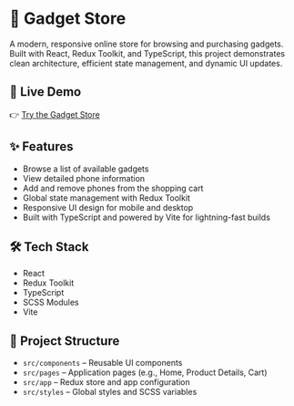 # 📱 Gadget Store

A modern, responsive online store for browsing and purchasing gadgets. Built with React, Redux Toolkit, and TypeScript, this project demonstrates clean architecture, efficient state management, and dynamic UI updates.

## 🚀 Live Demo

👉 [Try the Gadget Store](https://bronex25.github.io/phone-store)

## ✨ Features

- Browse a list of available gadgets
- View detailed phone information
- Add and remove phones from the shopping cart
- Global state management with Redux Toolkit
- Responsive UI design for mobile and desktop
- Built with TypeScript and powered by Vite for lightning-fast builds

## 🛠 Tech Stack

- React
- Redux Toolkit
- TypeScript
- SCSS Modules
- Vite

## 📂 Project Structure

- `src/components` – Reusable UI components
- `src/pages` – Application pages (e.g., Home, Product Details, Cart)
- `src/app` – Redux store and app configuration
- `src/styles` – Global styles and SCSS variables
